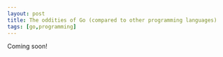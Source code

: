 ```yaml
---
layout: post
title: The oddities of Go (compared to other programming languages)
tags: [go,programming]
---
```


Coming soon!